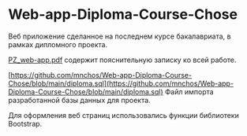 # Web-app-Diploma-Course-Chose
Веб приложение сделанное на последнем курсе бакалавриата, в рамках дипломного проекта.

[PZ_web-app.pdf](https://github.com/mnchos/Web-app-Diploma-Course-Chose/blob/main/PZ_web-app.pdf) содержит пояснительную записку ко всей работе.

[https://github.com/mnchos/Web-app-Diploma-Course-Chose/blob/main/diploma.sql](https://github.com/mnchos/Web-app-Diploma-Course-Chose/blob/main/diploma.sql) Файл импорта разработанной базы данных для проекта.

Для оформления веб страниц использовались функции библиотеки Bootstrap.
